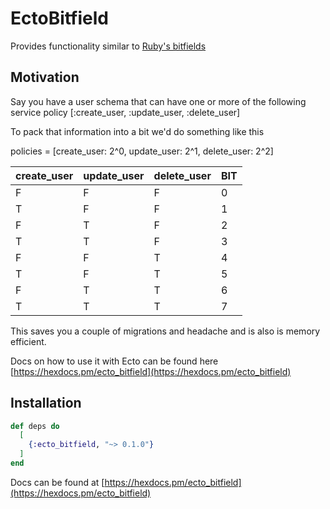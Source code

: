 # EctoBitfield

Provides functionality similar to [Ruby's bitfields](https://github.com/grosser/bitfields/)

## Motivation

Say you have a user schema that can have one or more of the following service policy [:create_user, :update_user, :delete_user]

To pack that information into a bit we'd do something like this

policies = [create_user: 2^0, update_user: 2^1, delete_user: 2^2]

| create_user    | update_user    | delete_user    | BIT |
|----------------|----------------|----------------|-----|
| F              | F              | F              | 0   |
| T              | F              | F              | 1   |
| F              | T              | F              | 2   |
| T              | T              | F              | 3   |
| F              | F              | T              | 4   |
| T              | F              | T              | 5   |
| F              | T              | T              | 6   |
| T              | T              | T              | 7   |

This saves you a couple of migrations and headache and is also is memory efficient.

Docs on how to use it with Ecto can be found here [https://hexdocs.pm/ecto_bitfield](https://hexdocs.pm/ecto_bitfield)

## Installation

```elixir
def deps do
  [
    {:ecto_bitfield, "~> 0.1.0"}
  ]
end
```

Docs can be found at [https://hexdocs.pm/ecto_bitfield](https://hexdocs.pm/ecto_bitfield)

